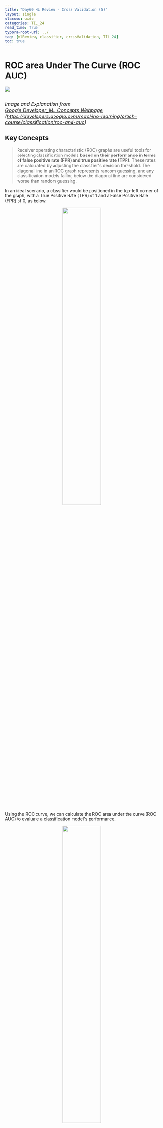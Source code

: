 ```yaml
---
title: "Day60 ML Review - Cross Validation (5)"
layout: single
classes: wide
categories: TIL_24
read_time: True
typora-root-url: ../
tag: [mlReview, classifier, crossValidation, TIL_24]
toc: true 
---
```


# ROC area Under The Curve (ROC AUC)

<img src="/blog/images/2024-08-23-TIL24_Day60/83B605C7-5ACE-47E4-9545-F7A09E7CBF4B_1_105_c.jpeg"><br><br>

<font size=3pt><I>Image and Explanation from <a href="https://developers.google.com/machine-learning/crash-course/classification/roc-and-auc">Google Developer_ML Concepts Webpage</a> <br>(https://developers.google.com/machine-learning/crash-course/classification/roc-and-auc)</I></font>



## Key Concepts

> Receiver operating characteristic (ROC) graphs are useful tools for selecting classification models **based on their performance in terms of false positive rate (FPR) and true positive rate (TPR)**. These rates are calculated by adjusting the classifier's decision threshold. The diagonal line in an ROC graph represents random guessing, and any classification models falling below the diagonal line are considered worse than random guessing.

In an ideal scenario, a classifier would be positioned in the top-left corner of the graph, with a True Positive Rate (TPR) of 1 and a False Positive Rate (FPR) of 0, as below.

<center>
  <img src="/blog/images/2024-08-23-TIL24_Day60/image-20240829191426145.png" width="50%"><br><br>
</center>




Using the ROC curve, we can calculate the ROC area under the curve (ROC AUC) to evaluate a classification model's performance.

<center>
  <img src="/blog/images/2024-08-23-TIL24_Day60/image-20240829191522866.png" width="50%"><br><br><Br>
</center>





## AUC and ROC for Choosing the Model and Threshold

Area Under the Curve (AUC) is a helpful metric for <u>comparing the performance of two models</u>, provided that the dataset is balanced. When dealing with imbalanced datasets, using the precision-recall curve is better. The model **with a larger area under the curve is generally considered better.** 



<center>
  <img src="/blog/images/2024-08-23-TIL24_Day60/image-20240829191647241.png" width="70%"><br><br>
</center>

The points on a ROC curve closest to (0,1) indicate **a range of the best-performing thresholds** for the given model. As explained in the Thresholds, Confusion Matrix, and Choice of Metric and Tradeoffs sections, <u>the choice of threshold depends on which metric is most important for the specific use case</u>. Consider points A, B, and C in the following diagram, each representing a threshold.

<center>
  <img src="/blog/images/2024-08-23-TIL24_Day60/image-20240829200110630.png" width="50%"><br><br><br>
</center>

### Scikit-learn Application

In the upcoming code example, we will generate an ROC curve <u>to evaluate the performance of a classifier</u> that utilizes only two specific features from the Breast Cancer Wisconsin dataset to determine whether a tumor is benign or malignant. Despite using the same logistic regression pipeline as before, this time we will only employ two features. <I>(This decision is made to increase the difficulty of the classification task by withholding valuable information from the other features, resulting in a more challenging ROC curve.) </I> To further enhance the visual interest of the ROC curve, <u>we will reduce the number of folds</u> in the `StratifiedKFold` validator to <u>three</u>. Below is the code snippet:

```python
from sklearn.metrics import roc_curve, auc
from scipy import interp
pipe_lr = make_pipeline(StandardScaler(), PCA(n_components=2),
                        LogisticRegression(penalty='12',
                                           random_state=1, 
                                           solver='lbfgs', 
                                           C=100.0)
# use only two features
X_train2 = X_train[:, [4,14]]
cv = list(StratifiedKFold(n_splits=3, random_state=1).split(x_train, y_train))
                        
fig = plt.figure(figsize=(7, 5))
mean_tpr = 0.0
mean_fpt = np.linspace(0, 1, 100)
all_tpr = []
                        
for i, (train, test) in enumerator(cv):
                        probabs = pipe_lr.fit(
                        X_train2[train],
                        Y_train[train].predict_proba(X_train2[test])
                        fpr, tpr, thresholds = roc_curve(y_train[test],
                                                        probas[:, 1],
                                                        pos_label=1)
                        mean_tpr += interp(mean_fpr, fpr, tpr)
                        mean_tpr[0] = 0.0
                        roc_auc = auc(fpr, tpr)
                        plt.plot(fpr,
                                tpr,
                                label='ROC fold'))
plt.plt([0,1],
       [0,1],
       linestyle='--',
       color=(0.6, 0.6, 0.6),
       label='Random guessing')
mean_tpr /= len(cv)
mean_tpr[-1] = 1.0
mean_auc = auc(mean_fpr, mean_tpr)
plt.plt(mean_fpr, mean_tpr, 'k--', label='Mean Roc (area = %0.2f)' % mean_auc, lw=2)
plt.plt([0, 0, 1],
       [0, 1, 1],
       linestyle=':',
       color='black',
       label='Perfect performance')
plt.xlim([-0.05, 1.05])
plt.ylim([-0.05, 1.05])
plt.xlabel('False positive rate')
plt.ylabel('True positive rate')
plt.legend(loc="lower right")
plt.show
```

In the preceding code example, we used the `StratifiedKFold` class from scikit-learn and calculated the ROC performance of the `LogissticRegression` classifier in our `pipe_lr` pipeline using the `roc_curve` function from the `sklearn.metrics` module separtely for each iteration. Furthermore, we intepolated the 







<br><br>

